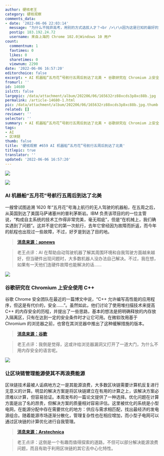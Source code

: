 ```yaml
---
author: 硬核老王
category: 硬核观察
comments_data:
- date: '2022-06-06 22:03:14'
  message: "为什么不抛弃高考，用别的方式选拔人才？<br />\r\n因为这是已知的最好的方式。POW也是。如果换了别的方式，有人就可以耍流氓。"
  postip: 183.192.24.72
  username: 来自上海的 Chrome 102.0|Windows 10 用户
count:
  commentnum: 1
  favtimes: 0
  likes: 0
  sharetimes: 0
  viewnum: 2290
date: '2022-06-06 16:57:20'
editorchoice: false
excerpt: • AI 机器船“五月花”号航行五周后到达了北美 • 谷歌研究在 Chromium 上安全使用 C++ • 让区块链管理能源使其不再浪费能源
fromurl: ''
id: 14680
islctt: false
largepic: /data/attachment/album/202206/06/165632rz88xcds3p8xc88b.jpg
permalink: /article-14680-1.html
pic: /data/attachment/album/202206/06/165632rz88xcds3p8xc88b.jpg.thumb.jpg
related: []
reviewer: ''
selector: ''
summary: • AI 机器船“五月花”号航行五周后到达了北美 • 谷歌研究在 Chromium 上安全使用 C++ • 让区块链管理能源使其不再浪费能源
tags:
- AI
- 区块链
thumb: false
title: '硬核观察 #659 AI 机器船“五月花”号航行五周后到达了北美'
titlepic: true
translator: ''
updated: '2022-06-06 16:57:20'
---
```


![](/data/attachment/album/202206/06/165632rz88xcds3p8xc88b.jpg)


![](/data/attachment/album/202206/06/165651ma59sww9ta59w7gt.jpg)


### AI 机器船“五月花”号航行五周后到达了北美


一艘曾试图追溯 1620 年“五月花”号海上航行的无人驾驶的机器船，在五周之后，从英国到达了美国马萨诸塞州的普利茅斯岩。IBM 负责该项目的的一位主管说，“构成自主系统的技术工作得非常完美，毫无瑕疵”，但是“在机械上，我们确实遇到了问题”。这并不是它的第一次航行，去年它曾经因为故障而折返，而今年的航程也出现过一些故障，不过，好歹是到达了目的地。



> 
> **[消息来源：apnews](https://apnews.com/article/technology-north-america-atlantic-ocean-robotics-36357894ef5b4a346346a2d53a6f4cf3)**
> 
> 
> 



> 
> 老王点评：AI 在帮助自动驾驶机器了解其周围环境和自我驾驶方面越来越好，但当硬件出现问题时，大多数机器人没办法自己解决。不过，我在想，如果有一天他们连硬件故障也能解决的话……
> 
> 
> 


![](/data/attachment/album/202206/06/165703bibkqafilttnn5b8.jpg)


### 谷歌研究在 Chromium 上安全使用 C++


谷歌 Chrome 安全团队在最近的一篇博文中说，“C++ 允许编写高性能的应用程序，但这是有代价的，安全……”。虽然如此，他们讨论了使用堆扫描技术来提高 C++ 的内存安全的历程，并提出了一些思路，基本的想法是把明确释放的内存放入隔离区，只有在达到一定的安全条件时才让它可用。在微软改用基于 Chromium 的浏览器之前，也曾在其浏览器中推出了这种缓解措施的版本。



> 
> **[消息来源：谷歌](https://security.googleblog.com/2022/05/retrofitting-temporal-memory-safety-on-c.html)**
> 
> 
> 



> 
> 老王点评：我倒是觉得，这或许给浏览器漏洞又打开了一道大门，为什么不用内存安全的语言呢。
> 
> 
> 


![](/data/attachment/album/202206/06/165712wgg6xkjmgsk6xm7z.jpg)


### 让区块链管理能源使其不再浪费能源


区块链技术最被人诟病地方之一是其能源浪费，大多数区块链需要计算机反复进行无意义的计算。明显的解决方案是将区块链建立在有用的计算之上，该解决方案必须难以计算，但容易验证。本周发布的一篇论文提供了一种选择。优化问题在计算方面是出了名的昂贵，但解决方案的质量相对容易评估。这里被优化的系统是小型电网，在能源分配中存在需要优化的地方：供应与需求相匹配，找出最经济的发电源组合。随着能源市场逐渐分散化，管理复杂性也在相应增加，而小型子电网可以通过区块链的计算优化进行自我管理。



> 
> **[消息来源：Arstechnica](https://arstechnica.com/science/2022/06/making-blockchain-stop-wasting-energy-by-getting-it-to-manage-energy/)**
> 
> 
> 



> 
> 老王点评：这倒是一个有趣而值得探索的道路，不但可以部分解决能源浪费问题，而且有助于利用区块链的其它去中心化特性。
> 
> 
>
